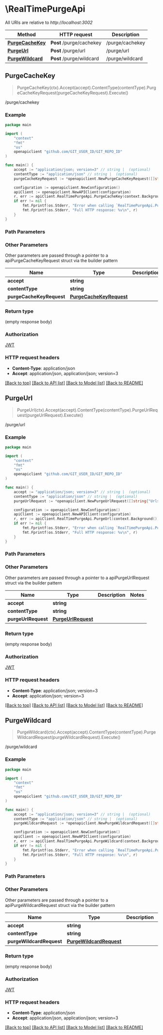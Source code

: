 # \RealTimePurgeApi

All URIs are relative to *http://localhost:3002*

Method | HTTP request | Description
------------- | ------------- | -------------
[**PurgeCacheKey**](RealTimePurgeApi.md#PurgeCacheKey) | **Post** /purge/cachekey | /purge/cachekey
[**PurgeUrl**](RealTimePurgeApi.md#PurgeUrl) | **Post** /purge/url | /purge/url
[**PurgeWildcard**](RealTimePurgeApi.md#PurgeWildcard) | **Post** /purge/wildcard | /purge/wildcard



## PurgeCacheKey

> PurgeCacheKey(ctx).Accept(accept).ContentType(contentType).PurgeCacheKeyRequest(purgeCacheKeyRequest).Execute()

/purge/cachekey



### Example

```go
package main

import (
    "context"
    "fmt"
    "os"
    openapiclient "github.com/GIT_USER_ID/GIT_REPO_ID"
)

func main() {
    accept := "application/json; version=3" // string |  (optional)
    contentType := "application/json" // string |  (optional)
    purgeCacheKeyRequest := *openapiclient.NewPurgeCacheKeyRequest([]string{"Urls_example"}, "Method_example", "Layer_example") // PurgeCacheKeyRequest |  (optional)

    configuration := openapiclient.NewConfiguration()
    apiClient := openapiclient.NewAPIClient(configuration)
    r, err := apiClient.RealTimePurgeApi.PurgeCacheKey(context.Background()).Accept(accept).ContentType(contentType).PurgeCacheKeyRequest(purgeCacheKeyRequest).Execute()
    if err != nil {
        fmt.Fprintf(os.Stderr, "Error when calling `RealTimePurgeApi.PurgeCacheKey``: %v\n", err)
        fmt.Fprintf(os.Stderr, "Full HTTP response: %v\n", r)
    }
}
```

### Path Parameters



### Other Parameters

Other parameters are passed through a pointer to a apiPurgeCacheKeyRequest struct via the builder pattern


Name | Type | Description  | Notes
------------- | ------------- | ------------- | -------------
 **accept** | **string** |  | 
 **contentType** | **string** |  | 
 **purgeCacheKeyRequest** | [**PurgeCacheKeyRequest**](PurgeCacheKeyRequest.md) |  | 

### Return type

 (empty response body)

### Authorization

[JWT](../README.md#JWT)

### HTTP request headers

- **Content-Type**: application/json
- **Accept**: application/json, application/json; version=3

[[Back to top]](#) [[Back to API list]](../README.md#documentation-for-api-endpoints)
[[Back to Model list]](../README.md#documentation-for-models)
[[Back to README]](../README.md)


## PurgeUrl

> PurgeUrl(ctx).Accept(accept).ContentType(contentType).PurgeUrlRequest(purgeUrlRequest).Execute()

/purge/url



### Example

```go
package main

import (
    "context"
    "fmt"
    "os"
    openapiclient "github.com/GIT_USER_ID/GIT_REPO_ID"
)

func main() {
    accept := "application/json; version=3" // string |  (optional)
    contentType := "application/json" // string |  (optional)
    purgeUrlRequest := *openapiclient.NewPurgeUrlRequest([]string{"Urls_example"}, "Method_example") // PurgeUrlRequest |  (optional)

    configuration := openapiclient.NewConfiguration()
    apiClient := openapiclient.NewAPIClient(configuration)
    r, err := apiClient.RealTimePurgeApi.PurgeUrl(context.Background()).Accept(accept).ContentType(contentType).PurgeUrlRequest(purgeUrlRequest).Execute()
    if err != nil {
        fmt.Fprintf(os.Stderr, "Error when calling `RealTimePurgeApi.PurgeUrl``: %v\n", err)
        fmt.Fprintf(os.Stderr, "Full HTTP response: %v\n", r)
    }
}
```

### Path Parameters



### Other Parameters

Other parameters are passed through a pointer to a apiPurgeUrlRequest struct via the builder pattern


Name | Type | Description  | Notes
------------- | ------------- | ------------- | -------------
 **accept** | **string** |  | 
 **contentType** | **string** |  | 
 **purgeUrlRequest** | [**PurgeUrlRequest**](PurgeUrlRequest.md) |  | 

### Return type

 (empty response body)

### Authorization

[JWT](../README.md#JWT)

### HTTP request headers

- **Content-Type**: application/json; version=3
- **Accept**: application/json; version=3

[[Back to top]](#) [[Back to API list]](../README.md#documentation-for-api-endpoints)
[[Back to Model list]](../README.md#documentation-for-models)
[[Back to README]](../README.md)


## PurgeWildcard

> PurgeWildcard(ctx).Accept(accept).ContentType(contentType).PurgeWildcardRequest(purgeWildcardRequest).Execute()

/purge/wildcard



### Example

```go
package main

import (
    "context"
    "fmt"
    "os"
    openapiclient "github.com/GIT_USER_ID/GIT_REPO_ID"
)

func main() {
    accept := "application/json; version=3" // string |  (optional)
    contentType := "application/json" // string |  (optional)
    purgeWildcardRequest := *openapiclient.NewPurgeWildcardRequest([]string{"Urls_example"}, "Method_example") // PurgeWildcardRequest |  (optional)

    configuration := openapiclient.NewConfiguration()
    apiClient := openapiclient.NewAPIClient(configuration)
    r, err := apiClient.RealTimePurgeApi.PurgeWildcard(context.Background()).Accept(accept).ContentType(contentType).PurgeWildcardRequest(purgeWildcardRequest).Execute()
    if err != nil {
        fmt.Fprintf(os.Stderr, "Error when calling `RealTimePurgeApi.PurgeWildcard``: %v\n", err)
        fmt.Fprintf(os.Stderr, "Full HTTP response: %v\n", r)
    }
}
```

### Path Parameters



### Other Parameters

Other parameters are passed through a pointer to a apiPurgeWildcardRequest struct via the builder pattern


Name | Type | Description  | Notes
------------- | ------------- | ------------- | -------------
 **accept** | **string** |  | 
 **contentType** | **string** |  | 
 **purgeWildcardRequest** | [**PurgeWildcardRequest**](PurgeWildcardRequest.md) |  | 

### Return type

 (empty response body)

### Authorization

[JWT](../README.md#JWT)

### HTTP request headers

- **Content-Type**: application/json
- **Accept**: application/json, application/json; version=3

[[Back to top]](#) [[Back to API list]](../README.md#documentation-for-api-endpoints)
[[Back to Model list]](../README.md#documentation-for-models)
[[Back to README]](../README.md)

